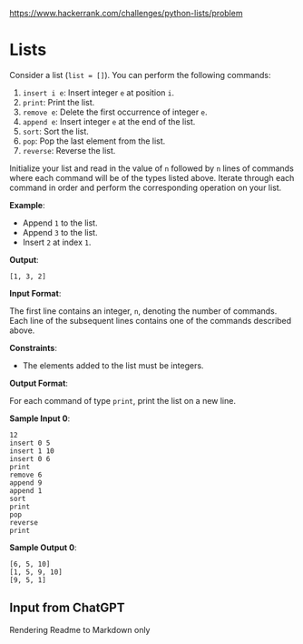 https://www.hackerrank.com/challenges/python-lists/problem

# Lists

Consider a list (`list = []`). You can perform the following commands:

1. `insert i e`: Insert integer `e` at position `i`.
2. `print`: Print the list.
3. `remove e`: Delete the first occurrence of integer `e`.
4. `append e`: Insert integer `e` at the end of the list.
5. `sort`: Sort the list.
6. `pop`: Pop the last element from the list.
7. `reverse`: Reverse the list.

Initialize your list and read in the value of `n` followed by `n` lines of commands where each command will be of the types listed above. Iterate through each command in order and perform the corresponding operation on your list.

**Example**:

- Append `1` to the list.
- Append `3` to the list.
- Insert `2` at index `1`.

**Output**:
```
[1, 3, 2]
```

**Input Format**:

The first line contains an integer, `n`, denoting the number of commands. Each line of the subsequent lines contains one of the commands described above.

**Constraints**:

- The elements added to the list must be integers.

**Output Format**:

For each command of type `print`, print the list on a new line.

**Sample Input 0**:
```
12
insert 0 5
insert 1 10
insert 0 6
print
remove 6
append 9
append 1
sort
print
pop
reverse
print
```

**Sample Output 0**:
```
[6, 5, 10]
[1, 5, 9, 10]
[9, 5, 1]
```

## Input from ChatGPT

Rendering Readme to Markdown only